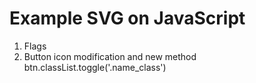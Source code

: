 # Example SVG on JavaScript
1. Flags
2. Button icon modification and new method btn.classList.toggle('.name_class') 
